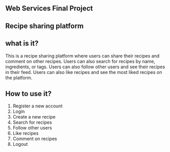 ## Web Services Final Project

## Recipe sharing platform

## what is it?

This is a recipe sharing platform where users can share their recipes and comment on other recipes. Users can also search for recipes by name, ingredients, or tags. Users can also follow other users and see their recipes in their feed. Users can also like recipes and see the most liked recipes on the platform.

## How to use it?

1. Register a new account
2. Login
3. Create a new recipe
4. Search for recipes
5. Follow other users
6. Like recipes
7. Comment on recipes
8. Logout



